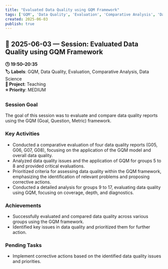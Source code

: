 ```yaml
---
title: "Evaluated Data Quality using GQM Framework"
tags: ['GQM', 'Data Quality', 'Evaluation', 'Comparative Analysis', 'Data Science']
created: 2025-06-03
publish: true
---
```


## 📅 2025-06-03 — Session: Evaluated Data Quality using GQM Framework

**🕒 19:50–20:35**  
**🏷️ Labels**: GQM, Data Quality, Evaluation, Comparative Analysis, Data Science  
**📂 Project**: Teaching  
**⭐ Priority**: MEDIUM  


### Session Goal
The goal of this session was to evaluate and compare data quality reports using the GQM (Goal, Question, Metric) framework.

### Key Activities
- Conducted a comparative evaluation of four data quality reports (G05, G06, G07, G08), focusing on the application of the GQM model and overall data quality.
- Analyzed data quality issues and the application of GQM for groups 5 to 8 and provided critical evaluations.
- Prioritized criteria for assessing data quality within the GQM framework, emphasizing the identification of relevant problems and proposing corrective actions.
- Conducted a detailed analysis for groups 9 to 17, evaluating data quality using GQM, focusing on coverage, depth, and diagnostics.

### Achievements
- Successfully evaluated and compared data quality across various groups using the GQM framework.
- Identified key issues in data quality and prioritized them for further action.

### Pending Tasks
- Implement corrective actions based on the identified data quality issues and priorities.
